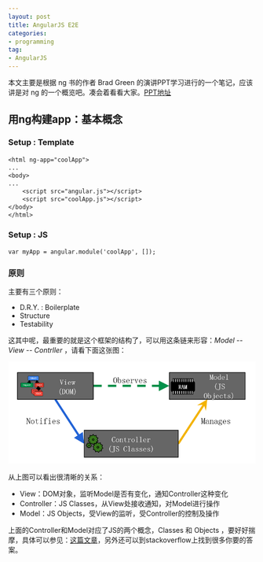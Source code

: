 ```yaml
---
layout: post
title: AngularJS E2E
categories:
- programming
tag:
- AngularJS
---
```


本文主要是根据 ng 书的作者 Brad Green 的演讲PPT学习进行的一个笔记，应该讲是对 ng 的一个概览吧。凑会着看看大家。[PPT地址](http://vdisk.weibo.com/s/zrAFTGAVltFxz?sudaref=weibo.com)

## 用ng构建app：基本概念

### **Setup : Template**

    <html ng-app="coolApp">
    ...
    <body>
    ...
        <script src="angular.js"></script>
        <script src="coolApp.js"></script>
    </body>
    </html>
    
### **Setup : JS**

    var myApp = angular.module('coolApp', []);
    
### **原则**
主要有三个原则：

- D.R.Y. : Boilerplate
- Structure
- Testability

这其中呢，最重要的就是这个框架的结构了，可以用这条链来形容：*Model -- View -- Contrller* ，请看下面这张图：

![ngMVC](../../../media/image/ng-related/ngMVC.png)

从上图可以看出很清晰的关系：

- View：DOM对象，监听Model是否有变化，通知Controller这种变化
- Controller：JS Classes，从View处接收通知，对Model进行操作
- Model：JS Objects，受View的监听，受Controller的控制及操作

上面的Controller和Model对应了JS的两个概念，Classes 和 Objects ，要好好揣摩，具体可以参见：[这篇文章](http://www.kirupa.com/html5/objects_classes_javascript.htm)，另外还可以到stackoverflow上找到很多你要的答案。